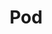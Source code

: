 ---
docType: "Course"
title: "Pod"
description: "Building blocks for running containers"
lectures: 2
courseTitle: "Pod"
themeColor: "#00B39F"
weight: 1
cardImage: ""
toc:
  [
    "learn",
    "practice"
  ]
---